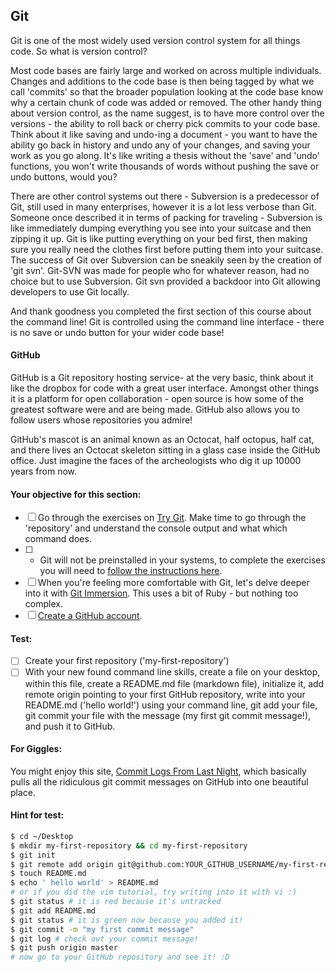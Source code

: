 ## Git

Git is one of the most widely used version control system for all things code. So what is version control?

Most code bases are fairly large and worked on across multiple individuals. Changes and additions to the code base is then being tagged by what we call 'commits' so that the broader population looking at the code base know why a certain chunk of code was added or removed. The other handy thing about version control, as the name suggest, is to have more control over the versions - the ability to roll back or cherry pick commits to your code base. Think about it like saving and undo-ing a document - you want to have the ability go back in history and undo any of your changes, and saving your work as you go along. It's like writing a thesis without the 'save' and 'undo' functions, you won't write thousands of words without pushing the save or undo buttons, would you?

There are other control systems out there - Subversion is a predecessor of Git, still used in many enterprises, however it is a lot less verbose than Git. Someone once described it in terms of packing for traveling - Subversion is like immediately dumping everything you see into your suitcase and then zipping it up. Git is like putting everything on your bed first,  then making sure you really need the clothes first before putting them into your suitcase. The success of Git over Subversion can be sneakily seen by the creation of 'git svn'. Git-SVN was made for people who for whatever reason, had no choice but to use Subversion. Git svn provided a backdoor into Git allowing developers to use Git locally.

And thank goodness you completed the first section of this course about the command line! Git is controlled using the command line interface - there is no save or undo button for your wider code base!


#### GitHub

GitHub is a Git repository hosting service- at the very basic, think about it like the dropbox for code with a great user interface. Amongst other things it is a platform for open collaboration - open source is how some of the greatest software were and are being made. GitHub also allows you to follow users whose repositories you admire!

GitHub's mascot is an animal known as an Octocat, half octopus, half cat, and there lives  an Octocat skeleton sitting in a glass case inside the GitHub office. Just imagine the faces of the archeologists who dig it up 10000 years from now.


#### Your objective for this section:

- [ ] Go through the exercises on [Try Git](https://try.github.io/levels/1/challenges/1). Make time to go through the 'repository' and understand the console output and what which command does.
- [ ] * Git will not be preinstalled in your systems, to complete the exercises you will need to [follow the instructions here](https://git-scm.com/book/en/v2/Getting-Started-Installing-Git).
- [ ] When you're feeling more comfortable with Git, let's delve deeper into it with [Git Immersion](http://gitimmersion.com/). This uses a bit of Ruby - but nothing too complex.
- [ ] [Create a GitHub account](https://github.com/).

#### Test:  
  - [ ] Create your first repository ('my-first-repository')
  - [ ] With your new found command line skills, create a file on your desktop, within this file, create a README.md file (markdown file), initialize it, add remote origin pointing to your first GitHub repository, write into your README.md ('hello world!') using your command line, git add your file, git commit your file with the message (my first git commit message!), and push it to GitHub.

#### For Giggles:
  You might enjoy this site, [Commit Logs From Last Night](http://www.commitlogsfromlastnight.com/), which basically pulls all the ridiculous git commit messages on GitHub into one beautiful place.

#### Hint for test:  
```bash
$ cd ~/Desktop
$ mkdir my-first-repository && cd my-first-repository
$ git init
$ git remote add origin git@github.com:YOUR_GITHUB_USERNAME/my-first-repository.git
$ touch README.md
$ echo ' hello world' > README.md
# or if you did the vim tutorial, try writing into it with vi :)
$ git status # it is red because it's untracked
$ git add README.md
$ git status # it is green now because you added it!  
$ git commit -m "my first commit message"
$ git log # check out your commit message!
$ git push origin master
# now go to your GitHub repository and see it! :D
```
